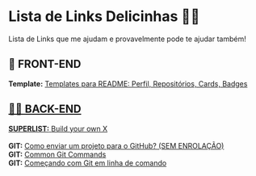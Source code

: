 <h1>Lista de Links Delicinhas 🍓😋</h1>
Lista de Links que me ajudam e provavelmente pode te ajudar também!
<h2>🎨 FRONT-END</h2>
<b>Template:</b> <a href='https://github.com/iuricode/readme-template'>Templates para README: Perfil, Repositórios, Cards, Badges</></br>

<h2>👨‍💻 BACK-END</h2>
<b>SUPERLIST:</b> <a href='https://github.com/danistefanovic/build-your-own-x'>Build your own X</a></br>
</br>
<b>GIT:</b> <a href='https://www.youtube.com/watch?v=O2DFKHla80A'>Como enviar um projeto para o GitHub? (SEM ENROLAÇÃO)</a></br>
<b>GIT:</b> <a href=http://guides.beanstalkapp.com/version-control/common-git-commands.html>Common Git Commands</a></br>
<b>GIT:</b> <a href='https://brorlandi.github.io/2017/03/12/Git-primeiros-passos'>Começando com Git em linha de comando</a></br>


